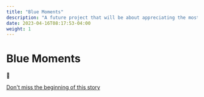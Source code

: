 ```yaml
---
title: "Blue Moments"
description: "A future project that will be about appreciating the most important thing in life: moments.An app that enables me to capture memories forever."
date: 2023-04-16T08:17:53-04:00
weight: 1
---
```


# Blue Moments

🐳

[Don't miss the beginning of this story](/stay-updated/)